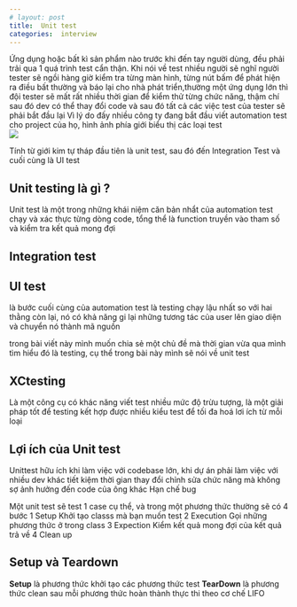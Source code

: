 ```yaml
---
# layout: post
title:  Unit test  
categories:  interview
---
```

Ứng dụng hoặc bất kì sản phẩm nào trước khi đến tay người dùng, đều phải trải qua 1 quá trình test cẩn thận. Khi nói về test nhiều người sẽ nghĩ người tester sẽ ngồi hàng giờ kiểm tra từng màn hình, từng nút bấm  để phát hiện ra điều bất thường và  báo lại cho nhà phát triển,thường một ứng dụng lớn thì đội tester sẽ mất rất nhiều thời gian để kiểm thử từng chức năng, thậm chí sau đó dev có thể  thay đổi code và sau đó tất cả các việc test của tester sẽ phải bắt đầu lại 
Vì lý do đấy nhiều công ty đang bắt đầu viết automation test cho  project của họ, hình ảnh phía giới biểu thị các loại test  
![](https://docs-assets.developer.apple.com/published/20b3426c34/93cc7b80-dd57-423d-be85-f937da693ec3.png)

Tính từ giới kim tự tháp đầu tiên là unit test, sau đó đến Integration Test và cuối cùng là UI test 

## Unit testing là gì ? 
Unit test  là một trong những khái niệm căn bản nhẩt của automation test  chạy và xác thực từng dòng code, tổng thể là function truyền vào tham số và kiểm tra kết quả mong đợi 

## Integration test 


## UI test 
là bước cuối cùng của automation test là testing chạy lậu nhất so với hai thằng còn lại, nó có khả năng gi lại những tương tác của user lên giao diện và chuyển nó thành mã nguồn 



trong bài viết này mình muốn chia sẻ một chủ đề mà thời gian vừa qua mình tìm hiểu  đó là testing, cụ thể trong bài này mình sẽ nói về unit test 




## XCtesting 
Là một công cụ có khác năng viết test nhiều mức độ trừu tượng, là một giải pháp tốt để testing  kết hợp được nhiều kiểu test để tối đa hoá lơi ích từ mỗi loại 

## Lợi ích của Unit test 
Unittest hữu ích khi làm việc với codebase lớn, khi  dự án phải làm việc với nhiều dev khác tiết kiệm thời gian thay đổi chỉnh sửa chức năng mà không sợ ảnh hưởng  đến code của ông khác 
Hạn chế bug 

Một unit test sẽ test 1 case cụ thể, và trong một phương thức thường sẽ có 4 bước 
1 Setup 
    Khởi tạo classs mà bạn muốn test 
2 Execution 
    Gọi những phương thức ở trong class 
3 Expection 
    Kiểm kết quả mong đợi của kết quả trả về 
4 Clean up 

## Setup và Teardown
**Setup** là phương thức khởi tạo các phương thức test
**TearDown** là phương thức clean sau mỗi phương thức hoàn thành  thực thi theo cơ chế LIFO 

